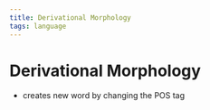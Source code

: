 ```yaml
---
title: Derivational Morphology
tags: language
---
```


# Derivational Morphology
- creates new word by changing the POS tag










